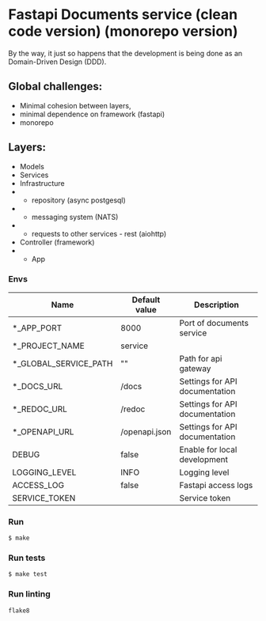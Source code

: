 
# Fastapi Documents service (clean code version) (monorepo version)
By the way, it just so happens that the development is being done as an Domain-Driven Design (DDD).

## Global challenges:
 - Minimal cohesion between layers,
 - minimal dependence on framework (fastapi)
 - monorepo

## Layers:
 - Models
 - Services
 - Infrastructure
 - - repository (async postgesql)
 - - messaging system (NATS)
 - - requests to other services - rest (aiohttp)
 - Controller (framework)
 - - App



### Envs

| Name                  | Default value | Description                    |
|-----------------------|---------------|--------------------------------|
| *_APP_PORT            | 8000          | Port of documents service      |
| *_PROJECT_NAME        | service       |                                |
| *_GLOBAL_SERVICE_PATH | ""            | Path for api gateway           |
| *_DOCS_URL            | /docs         | Settings for API documentation |
| *_REDOC_URL           | /redoc        | Settings for API documentation |
| *_OPENAPI_URL         | /openapi.json | Settings for API documentation |
| DEBUG                 | false         | Enable for local development   |
| LOGGING_LEVEL         | INFO          | Logging level                  |
| ACCESS_LOG            | false         | Fastapi access logs            |
| SERVICE_TOKEN         |               | Service token                  |

### Run

```shell
$ make
```

### Run tests

```shell
$ make test
```

### Run linting

```shell
flake8
```

